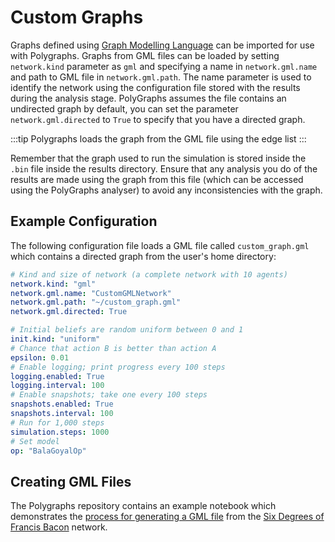 # Custom Graphs
Graphs defined using [Graph Modelling Language](https://networkx.org/documentation/stable/reference/readwrite/gml.html) can be imported for use with Polygraphs. Graphs from GML files can be loaded by setting `network.kind` parameter as `gml` and specifying a name in `network.gml.name` and path to GML file in `network.gml.path`. The name parameter is used to identify the network using the configuration file stored with the results during the analysis stage. PolyGraphs assumes the file contains an undirected graph by default, you can set the parameter `network.gml.directed` to `True` to specify that you have a directed graph.

:::tip
Polygraphs loads the graph from the GML file using the edge list
:::

Remember that the graph used to run the simulation is stored inside the `.bin` file inside the results directory. Ensure that any analysis you do of the results are made using the graph from this file (which can be accessed using the PolyGraphs analyser) to avoid any inconsistencies with the graph.

## Example Configuration
The following configuration file loads a GML file called `custom_graph.gml` which contains a directed graph from the user's home directory:

```yaml
# Kind and size of network (a complete network with 10 agents)
network.kind: "gml"
network.gml.name: "CustomGMLNetwork"
network.gml.path: "~/custom_graph.gml"
network.gml.directed: True

# Initial beliefs are random uniform between 0 and 1
init.kind: "uniform"
# Chance that action B is better than action A
epsilon: 0.01
# Enable logging; print progress every 100 steps
logging.enabled: True
logging.interval: 100
# Enable snapshots; take one every 100 steps
snapshots.enabled: True
snapshots.interval: 100
# Run for 1,000 steps
simulation.steps: 1000
# Set model
op: "BalaGoyalOp"
```

## Creating GML Files
The Polygraphs repository contains an example notebook which demonstrates the [process for generating a GML file](https://github.com/alexandroskoliousis/polygraphs/blob/main/scripts/sixdegreesoffrancisbacon.ipynb) from the [Six Degrees of Francis Bacon](http://sixdegreesoffrancisbacon.com) network.
